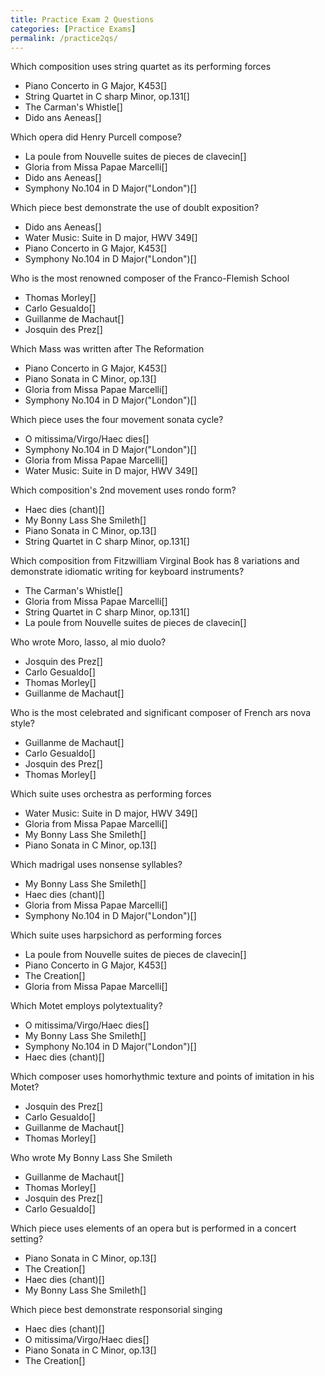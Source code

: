 ```yaml
---
title: Practice Exam 2 Questions
categories: [Practice Exams]
permalink: /practice2qs/
---
```


Which composition uses string quartet as its performing forces

- Piano Concerto in G Major, K453[]
- String Quartet in C sharp Minor, op.131[]
- The Carman's Whistle[]
- Dido ans Aeneas[]

Which opera did Henry Purcell compose?

- La poule from Nouvelle suites de pieces de clavecin[]
- Gloria from Missa Papae Marcelli[]
- Dido ans Aeneas[]
- Symphony No.104 in D Major("London")[]

Which piece best demonstrate the use of doublt exposition?

- Dido ans Aeneas[]
- Water Music: Suite in D major, HWV 349[]
- Piano Concerto in G Major, K453[]
- Symphony No.104 in D Major("London")[]

Who is the most renowned composer of the Franco-Flemish School

- Thomas Morley[]
- Carlo Gesualdo[]
- Guillanme de Machaut[]
- Josquin des Prez[]

Which Mass was written after The Reformation

- Piano Concerto in G Major, K453[]
- Piano Sonata in C Minor, op.13[]
- Gloria from Missa Papae Marcelli[]
- Symphony No.104 in D Major("London")[]

Which piece uses the four movement sonata cycle?

- O mitissima/Virgo/Haec dies[]
- Symphony No.104 in D Major("London")[]
- Gloria from Missa Papae Marcelli[]
- Water Music: Suite in D major, HWV 349[]

Which composition's 2nd movement uses rondo form?

- Haec dies (chant)[]
- My Bonny Lass She Smileth[]
- Piano Sonata in C Minor, op.13[]
- String Quartet in C sharp Minor, op.131[]

Which composition from Fitzwilliam Virginal Book has 8 variations and demonstrate idiomatic writing for keyboard instruments?

- The Carman's Whistle[]
- Gloria from Missa Papae Marcelli[]
- String Quartet in C sharp Minor, op.131[]
- La poule from Nouvelle suites de pieces de clavecin[]

Who wrote Moro, lasso, al mio duolo? 

- Josquin des Prez[]
- Carlo Gesualdo[]
- Thomas Morley[]
- Guillanme de Machaut[]

Who is the most celebrated and significant composer of French ars nova style?

- Guillanme de Machaut[]
- Carlo Gesualdo[]
- Josquin des Prez[]
- Thomas Morley[]

Which suite uses orchestra as performing forces

- Water Music: Suite in D major, HWV 349[]
- Gloria from Missa Papae Marcelli[]
- My Bonny Lass She Smileth[]
- Piano Sonata in C Minor, op.13[]

Which madrigal uses nonsense syllables?

- My Bonny Lass She Smileth[]
- Haec dies (chant)[]
- Gloria from Missa Papae Marcelli[]
- Symphony No.104 in D Major("London")[]

Which suite uses harpsichord as performing forces

- La poule from Nouvelle suites de pieces de clavecin[]
- Piano Concerto in G Major, K453[]
- The Creation[]
- Gloria from Missa Papae Marcelli[]

Which Motet employs polytextuality?

- O mitissima/Virgo/Haec dies[]
- My Bonny Lass She Smileth[]
- Symphony No.104 in D Major("London")[]
- Haec dies (chant)[]

Which composer uses homorhythmic texture and points of imitation in his Motet?

- Josquin des Prez[]
- Carlo Gesualdo[]
- Guillanme de Machaut[]
- Thomas Morley[]

Who wrote My Bonny Lass She Smileth

- Guillanme de Machaut[]
- Thomas Morley[]
- Josquin des Prez[]
- Carlo Gesualdo[]

Which piece uses elements of an opera but is performed in a concert setting?

- Piano Sonata in C Minor, op.13[]
- The Creation[]
- Haec dies (chant)[]
- My Bonny Lass She Smileth[]

Which piece best demonstrate responsorial singing

- Haec dies (chant)[]
- O mitissima/Virgo/Haec dies[]
- Piano Sonata in C Minor, op.13[]
- The Creation[]


